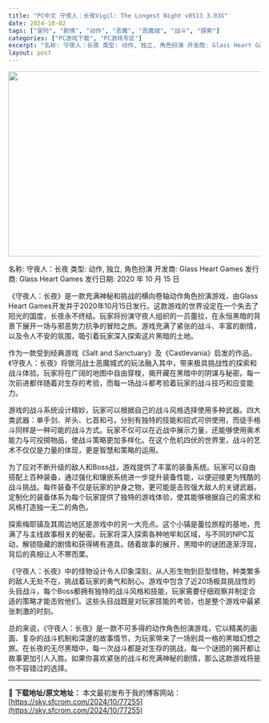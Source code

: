 ```yaml
---
title: "PC中文 守夜人：长夜Vigil: The Longest Night v0513 3.03G"
date: 2024-10-02
tags: ["冒险", "剧情", "动作", "恶魔", "恶魔城", "战斗", "探索"]
categories: ["PC游戏下载", "PC游戏专区"]
excerpt: "名称: 守夜人：长夜 类型: 动作, 独立, 角色扮演 开发商: Glass Heart Games 发行商: Glass Heart Games 发行日期: 2020 年 10 月 15 日 《守夜人：长夜》是一款充满神秘和挑战的横向卷轴动作角色扮演游戏，由Glass Heart Games开发并&hellip;"
layout: post
---
```


<img class="aligncenter size-full wp-image-77256" src="https://sky.sfcrom.com/wp-content/uploads/2024/10/2024100207455446.webp" alt="" width="660" height="370" />

名称: 守夜人：长夜
类型: 动作, 独立, 角色扮演
开发商: Glass Heart Games
发行商: Glass Heart Games
发行日期: 2020 年 10 月 15 日

《守夜人：长夜》是一款充满神秘和挑战的横向卷轴动作角色扮演游戏，由Glass Heart Games开发并于2020年10月15日发行。这款游戏的世界设定在一个失去了阳光的国度，长夜永不终结。玩家将扮演守夜人组织的一员蕾拉，在永恒黑暗的背景下展开一场与邪恶势力抗争的冒险之旅。游戏充满了紧张的战斗、丰富的剧情，以及令人不安的氛围，吸引着玩家深入探索这片黑暗的土地。

作为一款受到经典游戏《Salt and Sanctuary》及《Castlevania》启发的作品，《守夜人：长夜》将银河战士恶魔城式的玩法融入其中，带来极具挑战性的探索和战斗体验。玩家将在广阔的地图中自由穿梭，揭开藏在黑暗中的阴谋与秘密。每一次前进都伴随着对生存的考验，而每一场战斗都考验着玩家的战斗技巧和应变能力。

游戏的战斗系统设计精妙，玩家可以根据自己的战斗风格选择使用多种武器。四大类武器：单手剑、斧头、匕首和弓，分别有独特的技能和招式可供使用，而徒手格斗同样是一种可能的战斗方式。玩家不仅可以在近战中展示力量，还能够使用奥术能力与可投掷物品，使战斗策略更加多样化。在这个危机四伏的世界里，战斗的艺术不仅仅是力量的体现，更是智慧和策略的运用。

为了应对不断升级的敌人和Boss战，游戏提供了丰富的装备系统。玩家可以自由搭配上百种装备，通过强化和镶嵌系统进一步提升装备性能，以便迎接更为残酷的战斗挑战。每件装备不仅是玩家的护身之物，更可能是击败强大敌人的关键武器。定制化的装备体系为每个玩家提供了独特的游戏体验，使其能够根据自己的需求和风格打造独一无二的角色。

探索梅耶镇及其周边地区是游戏中的另一大亮点。这个小镇是蕾拉旅程的基地，充满了与主线故事相关的秘密。玩家将深入探索各种地牢和区域，与不同的NPC互动，解锁隐藏的剧情和获得稀有道具。随着故事的展开，黑暗中的谜团逐渐浮现，背后的真相让人不寒而栗。

《守夜人：长夜》中的怪物设计令人印象深刻，从人形生物到巨型怪物，种类繁多的敌人无处不在，挑战着玩家的勇气和耐心。游戏中包含了近20场极具挑战性的头目战斗，每个Boss都拥有独特的战斗风格和技能，玩家需要仔细观察并制定合适的策略才能击败他们。这些头目战既是对玩家技能的考验，也是整个游戏中最紧张刺激的时刻。

总的来说，《守夜人：长夜》是一款不可多得的动作角色扮演游戏，它以精美的画面、复杂的战斗机制和深邃的故事情节，为玩家带来了一场别具一格的黑暗幻想之旅。在长夜的无尽黑暗中，每一次战斗都是对生存的挑战，每一个谜团的揭开都让故事更加引人入胜。如果你喜欢紧张的战斗和充满神秘的剧情，那么这款游戏将是你不容错过的选择。

---
📖 **下载地址/原文地址：** 本文最初发布于我的博客网站：[https://sky.sfcrom.com/2024/10/77255](https://sky.sfcrom.com/2024/10/77255)
